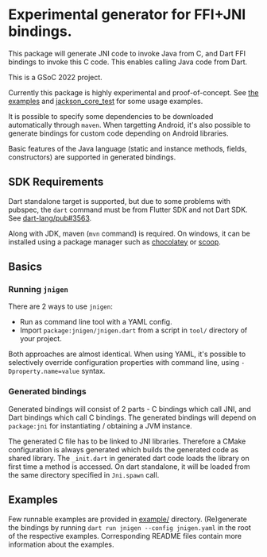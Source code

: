 # Experimental generator for FFI+JNI bindings.

This package will generate JNI code to invoke Java from C, and Dart FFI bindings to invoke this C code.
This enables calling Java code from Dart.

This is a GSoC 2022 project.

Currently this package is highly experimental and proof-of-concept. See [the examples](example/) and [jackson_core_test](test/jackson_core_test) for some usage examples.

It is possible to specify some dependencies to be downloaded automatically through `maven`. When targetting Android, it's also possible to generate bindings for custom code depending on Android libraries.

Basic features of the Java language (static and instance methods, fields, constructors) are supported in generated bindings.

## SDK Requirements
Dart standalone target is supported, but due to some problems with pubspec, the `dart` command must be from Flutter SDK and not Dart SDK. See [dart-lang/pub#3563](https://github.com/dart-lang/pub/issues/3563).

Along with JDK, maven (`mvn` command) is required. On windows, it can be installed using a package manager such as [chocolatey](https://community.chocolatey.org/packages/maven) or [scoop](https://scoop.sh/#/apps?q=maven).

## Basics
### Running `jnigen`
There are 2 ways to use `jnigen`:

* Run as command line tool with a YAML config.
* Import `package:jnigen/jnigen.dart` from a script in `tool/` directory of your project.

Both approaches are almost identical. When using YAML, it's possible to selectively override configuration properties with command line, using `-Dproperty.name=value` syntax.

### Generated bindings
Generated bindings will consist of 2 parts - C bindings which call JNI, and Dart bindings which call C bindings. The generated bindings will depend on `package:jni` for instantiating / obtaining a JVM instance.

The generated C file has to be linked to JNI libraries. Therefore a CMake configuration is always generated which builds the generated code as shared library. The `_init.dart` in generated dart code loads the library on first time a method is accessed. On dart standalone, it will be loaded from the same directory specified in `Jni.spawn` call.

## Examples
Few runnable examples are provided in [example/](example/) directory. (Re)generate the bindings by running `dart run jnigen --config jnigen.yaml` in the root of the respective examples. Corresponding README files contain more information about the examples.
